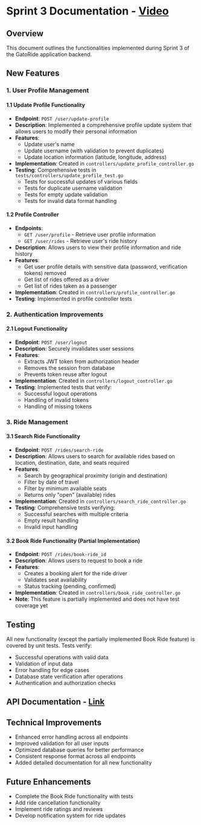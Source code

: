 # Sprint 3 Documentation - [Video](#)

## Overview
This document outlines the functionalities implemented during Sprint 3 of the GatoRide application backend.

## New Features

### 1. User Profile Management

#### 1.1 Update Profile Functionality
- **Endpoint**: `POST /user/update-profile`
- **Description**: Implemented a comprehensive profile update system that allows users to modify their personal information
- **Features**:
  - Update user's name
  - Update username (with validation to prevent duplicates)
  - Update location information (latitude, longitude, address)
- **Implementation**: Created in `controllers/update_profile_controller.go`
- **Testing**: Comprehensive tests in `tests/controllers/update_profile_test.go`
  - Tests for successful updates of various fields
  - Tests for duplicate username validation
  - Tests for empty update validation
  - Tests for invalid data format handling

#### 1.2 Profile Controller
- **Endpoints**: 
  - `GET /user/profile` - Retrieve user profile information
  - `GET /user/rides` - Retrieve user's ride history
- **Description**: Allows users to view their profile information and ride history
- **Features**:
  - Get user profile details with sensitive data (password, verification tokens) removed
  - Get list of rides offered as a driver
  - Get list of rides taken as a passenger
- **Implementation**: Created in `controllers/profile_controller.go` 
- **Testing**: Implemented in profile controller tests

### 2. Authentication Improvements

#### 2.1 Logout Functionality
- **Endpoint**: `POST /user/logout`
- **Description**: Securely invalidates user sessions
- **Features**:
  - Extracts JWT token from authorization header
  - Removes the session from database
  - Prevents token reuse after logout
- **Implementation**: Created in `controllers/logout_controller.go`
- **Testing**: Implemented tests that verify:
  - Successful logout operations
  - Handling of invalid tokens
  - Handling of missing tokens

### 3. Ride Management

#### 3.1 Search Ride Functionality
- **Endpoint**: `POST /rides/search-ride`
- **Description**: Allows users to search for available rides based on location, destination, date, and seats required
- **Features**:
  - Search by geographical proximity (origin and destination)
  - Filter by date of travel
  - Filter by minimum available seats
  - Returns only "open" (available) rides
- **Implementation**: Created in `controllers/search_ride_controller.go`
- **Testing**: Comprehensive tests verifying:
  - Successful searches with multiple criteria
  - Empty result handling
  - Invalid input handling

#### 3.2 Book Ride Functionality (Partial Implementation)
- **Endpoint**: `POST /rides/book-ride_id`
- **Description**: Allows users to request to book a ride
- **Features**:
  - Creates a booking alert for the ride driver
  - Validates seat availability
  - Status tracking (pending, confirmed)
- **Implementation**: Created in `controllers/book_ride_controller.go`
- **Note**: This feature is partially implemented and does not have test coverage yet

## Testing

All new functionality (except the partially implemented Book Ride feature) is covered by unit tests. Tests verify:

- Successful operations with valid data
- Validation of input data
- Error handling for edge cases
- Database state verification after operations
- Authentication and authorization checks

## API Documentation - [Link](#)

## Technical Improvements
- Enhanced error handling across all endpoints
- Improved validation for all user inputs
- Optimized database queries for better performance
- Consistent response format across all endpoints
- Added detailed documentation for all new functionality

## Future Enhancements
- Complete the Book Ride functionality with tests
- Add ride cancellation functionality
- Implement ride ratings and reviews
- Develop notification system for ride updates
